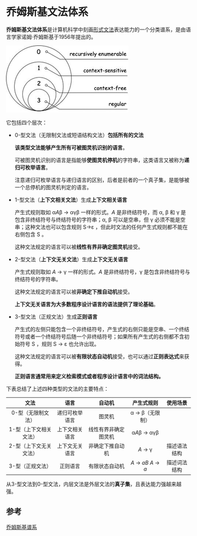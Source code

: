 # 乔姆斯基文法体系

**乔姆斯基文法体系**是计算机科学中刻画[形式文法](https://zh.wikipedia.org/wiki/形式文法)表达能力的一个分类谱系，是由语言学家诺姆·乔姆斯基于1956年提出的。

![](https://raw.githubusercontent.com/yamsfeer/pic-bed/master/008i3skNgy1gsytlqe202j309a052t8t.jpg)

它包括四个层次：

- 0-型文法（无限制文法或短语结构文法）**包括所有的文法**

  **该类型文法能够产生所有可被图灵机识别的语言**。

  可被图灵机识别的语言是指能够**使图灵机停机**的字符串，这类语言又被称为**递归可枚举语言**。

  注意递归可枚举语言与递归语言的区别，后者是前者的一个真子集，是能够被一个总停机的图灵机判定的语言。

- 1-型文法（**上下文相关文法**）生成**上下文相关语言**

  产生式规则取如 α*A*β -> αγβ 一样的形式。*A* 是非终结符号，而 α, β 和 γ 是包含非终结符号与终结符号的字符串；α, β 可以是空串，但 γ 必须不能是空串；这种文法也可以包含规则 S->ε ，但此时文法的任何产生式规则都不能在右侧包含 S 。

  这种文法规定的语言可以被**线性有界非确定图灵机**接受。

- 2-型文法（**上下文无关文法**）生成**上下文无关语言**

  产生式规则取如 *A* -> γ 一样的形式。*A* 是非终结符号，γ 是包含非终结符号与终结符号的字符串。

  这种文法规定的语言可以被**非确定下推自动机**接受。

  **上下文无关语言为大多数程序设计语言的语法提供了理论基础**。

- 3-型文法（正规文法）生成**正则语言**

  产生式的左侧只能包含一个非终结符号，产生式的右侧只能是空串、一个终结符号或者一个终结符号后随一个非终结符号；如果所有产生式的右侧都不含初始符号 S ，规则 S -> ε 也允许出现。

  这种文法规定的语言可以被**有限状态自动机**接受，也可以通过**正则表达式**来获得。

  **正则语言通常用来定义检索模式或者程序设计语言中的词法结构。**

下表总结了上述四种类型的文法的主要特点：

|          文法          |      语言      |        自动机        |       产生式规则       |   使用场景   |
| :--------------------: | :------------: | :------------------: | :--------------------: | :----------: |
|   0-型（无限制文法）   | 递归可枚举语言 |        图灵机        |    α -> β（无限制）    |              |
| 1-型（上下文相关文法） | 上下文相关语言 | 线性有界非确定图灵机 |      α*A*β -> αγβ      |              |
| 2-型（上下文无关文法） | 上下文无关语言 |   非确定下推自动机   |        *A* -> γ        | 描述语法结构 |
|    3-型（正规文法）    |    正则语言    |    有限状态自动机    | *A* -> *aB* *A* -> *a* | 描述词法结构 |

从3-型文法到0-型文法，内层文法是外层文法的**真子集**，且表达能力强越来越强。

## 参考

[乔姆斯基谱系](https://zh.wikipedia.org/wiki/%E4%B9%94%E5%A7%86%E6%96%AF%E5%9F%BA%E8%B0%B1%E7%B3%BB)
